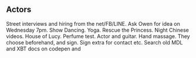 ## Actors

Street interviews and hiring from the net/FB/LINE. Ask Owen for idea on Wednesday 7pm.
Show Dancing. Yoga. Rescue the Princess. Night Chinese videos. House of Lucy. Perfume test. Actor and guitar. Hand massage. 
They choose beforehand, and sign. Sign extra for contact etc. 
Search old MDL and XBT docs on codepen and 
